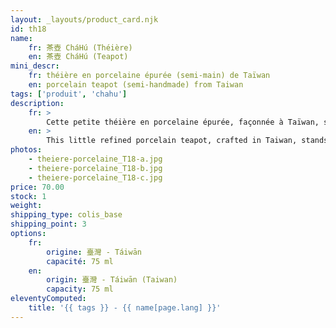 ```yaml
---
layout: _layouts/product_card.njk
id: th18
name:
    fr: 茶壺 CháHú (Théière) 
    en: 茶壺 CháHú (Teapot)
mini_descr:
    fr: théière en porcelaine épurée (semi-main) de Taïwan
    en: porcelain teapot (semi-handmade) from Taiwan
tags: ['produit', 'chahu']
description: 
    fr: >
        Cette petite théière en porcelaine épurée, façonnée à Taïwan, séduit par sa simplicité et ses lignes arrondies. Sa surface douce et son toucher agréable en font le choix idéal pour des thés délicats comme le thé vert ou le thé blanc.<!--more--> Pratique et pleine de charme, elle ajoute une touche de sérénité à chaque moment de thé.
    en: >
        This little refined porcelain teapot, crafted in Taiwan, stands out with its simple and rounded design. Its smooth surface and soft touch make it perfect for delicate teas like green or white tea.<!--more--> Both practical and charming, it brings a sense of calm to every tea moment.
photos:
    - theiere-porcelaine_T18-a.jpg
    - theiere-porcelaine_T18-b.jpg
    - theiere-porcelaine_T18-c.jpg
price: 70.00
stock: 1
weight: 
shipping_type: colis_base
shipping_point: 3
options:
    fr:
        origine: 臺灣 - Táiwān
        capacité: 75 ml
    en:
        origin: 臺灣 - Táiwān (Taiwan)
        capacity: 75 ml
eleventyComputed:
    title: '{{ tags }} - {{ name[page.lang] }}'
---
```

